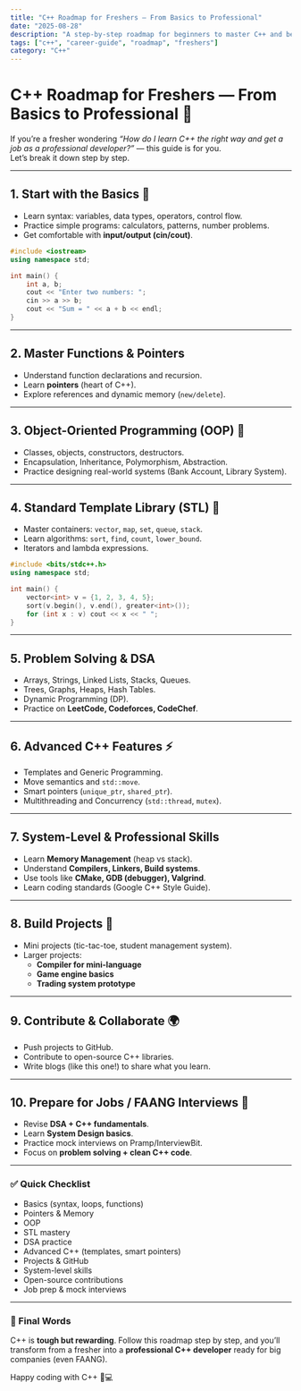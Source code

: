 ```yaml
---
title: "C++ Roadmap for Freshers — From Basics to Professional"
date: "2025-08-28"
description: "A step-by-step roadmap for beginners to master C++ and become professional developers ready for top companies."
tags: ["c++", "career-guide", "roadmap", "freshers"]
category: "C++"
---
```


# C++ Roadmap for Freshers — From Basics to Professional 🚀

If you’re a fresher wondering *“How do I learn C++ the right way and get a job as a professional developer?”* — this guide is for you.  
Let’s break it down step by step.

---

## 1. Start with the Basics 🔰
- Learn syntax: variables, data types, operators, control flow.
- Practice simple programs: calculators, patterns, number problems.
- Get comfortable with **input/output (cin/cout)**.

```cpp
#include <iostream>
using namespace std;

int main() {
    int a, b;
    cout << "Enter two numbers: ";
    cin >> a >> b;
    cout << "Sum = " << a + b << endl;
}
```

---

## 2. Master Functions & Pointers
- Understand function declarations and recursion.
- Learn **pointers** (heart of C++).
- Explore references and dynamic memory (`new/delete`).

---

## 3. Object-Oriented Programming (OOP) 🎯
- Classes, objects, constructors, destructors.
- Encapsulation, Inheritance, Polymorphism, Abstraction.
- Practice designing real-world systems (Bank Account, Library System).

---

## 4. Standard Template Library (STL) 🧰
- Master containers: `vector`, `map`, `set`, `queue`, `stack`.
- Learn algorithms: `sort`, `find`, `count`, `lower_bound`.
- Iterators and lambda expressions.

```cpp
#include <bits/stdc++.h>
using namespace std;

int main() {
    vector<int> v = {1, 2, 3, 4, 5};
    sort(v.begin(), v.end(), greater<int>());
    for (int x : v) cout << x << " ";
}
```

---

## 5. Problem Solving & DSA
- Arrays, Strings, Linked Lists, Stacks, Queues.
- Trees, Graphs, Heaps, Hash Tables.
- Dynamic Programming (DP).
- Practice on **LeetCode, Codeforces, CodeChef**.

---

## 6. Advanced C++ Features ⚡
- Templates and Generic Programming.
- Move semantics and `std::move`.
- Smart pointers (`unique_ptr`, `shared_ptr`).
- Multithreading and Concurrency (`std::thread`, `mutex`).

---

## 7. System-Level & Professional Skills
- Learn **Memory Management** (heap vs stack).
- Understand **Compilers, Linkers, Build systems**.
- Use tools like **CMake, GDB (debugger), Valgrind**.
- Learn coding standards (Google C++ Style Guide).

---

## 8. Build Projects 🚧
- Mini projects (tic-tac-toe, student management system).
- Larger projects:  
  - **Compiler for mini-language**  
  - **Game engine basics**  
  - **Trading system prototype**  

---

## 9. Contribute & Collaborate 🌍
- Push projects to GitHub.
- Contribute to open-source C++ libraries.
- Write blogs (like this one!) to share what you learn.

---

## 10. Prepare for Jobs / FAANG Interviews 💼
- Revise **DSA + C++ fundamentals**.
- Learn **System Design basics**.
- Practice mock interviews on Pramp/InterviewBit.
- Focus on **problem solving + clean C++ code**.

---

### ✅ Quick Checklist
-  Basics (syntax, loops, functions)  
-  Pointers & Memory  
-  OOP  
-  STL mastery  
-  DSA practice  
-  Advanced C++ (templates, smart pointers)  
-  Projects & GitHub  
-  System-level skills  
-  Open-source contributions  
-  Job prep & mock interviews  

---

### 🎯 Final Words
C++ is **tough but rewarding**. Follow this roadmap step by step, and you’ll transform from a fresher into a **professional C++ developer** ready for big companies (even FAANG).  

Happy coding with C++ 🚀💻
